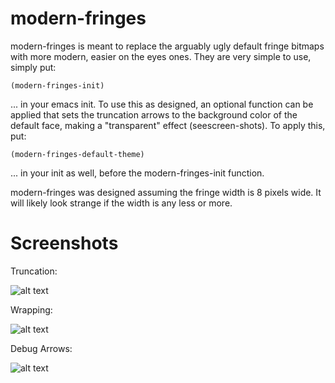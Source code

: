 # modern-fringes

modern-fringes is meant to replace the arguably ugly default fringe bitmaps with more modern, easier on the eyes ones. They are very simple to use, simply put:

```(modern-fringes-init)```

... in your emacs init. To use this as designed, an optional function can be applied that sets the truncation arrows to the background color of the default face, making a "transparent" effect (seescreen-shots). To apply this, put:

```(modern-fringes-default-theme)```

... in your init as well, before the modern-fringes-init function.

modern-fringes was designed assuming the fringe width is 8 pixels wide. It will likely look strange if the width is any less or more.

# Screenshots

Truncation:

![alt text](https://github.com/SpecialBomb/emacs-modern-fringes/raw/master/screenshots/truncation.png "truncation")

Wrapping:

![alt text](https://github.com/SpecialBomb/emacs-modern-fringes/raw/master/screenshots/wrap.png "wrapping")

Debug Arrows:

![alt text](https://github.com/SpecialBomb/emacs-modern-fringes/raw/master/screenshots/debug.png "debug")
